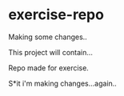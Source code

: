 # exercise-repo
Making some changes..

This project will contain...

Repo made for exercise.

S*it i'm making changes...again..